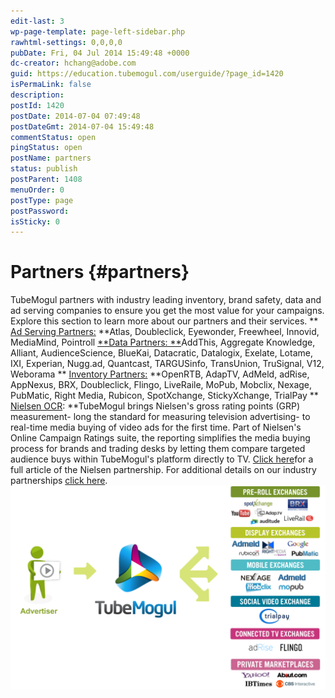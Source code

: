 ```yaml
---
edit-last: 3
wp-page-template: page-left-sidebar.php
rawhtml-settings: 0,0,0,0
pubDate: Fri, 04 Jul 2014 15:49:48 +0000
dc-creator: hchang@adobe.com
guid: https://education.tubemogul.com/userguide/?page_id=1420
isPermaLink: false
description: 
postId: 1420
postDate: 2014-07-04 07:49:48
postDateGmt: 2014-07-04 15:49:48
commentStatus: open
pingStatus: open
postName: partners
status: publish
postParent: 1408
menuOrder: 0
postType: page
postPassword: 
isSticky: 0
---
```


# Partners {#partners}

TubeMogul partners with industry leading inventory, brand safety, data and ad serving companies to ensure you get the most value for your campaigns. Explore this section to learn more about our partners and their services.
** [Ad Serving Partners:](https://www.tubemogul.com/company/partners/ad-serving-and-rich-media/)  **Atlas, Doubleclick, Eyewonder, Freewheel, Innovid, MediaMind, Pointroll
[**Data Partners: **](https://www.tubemogul.com/company/partners/data-management/)AddThis, Aggregate Knowledge, Alliant, AudienceScience, BlueKai, Datacratic, Datalogix, Exelate, Lotame, IXI, Experian, Nugg.ad, Quantcast, TARGUSinfo, TransUnion, TruSignal, V12, Weborama
** [Inventory Partners:](https://www.tubemogul.com/company/partners/inventory-suppliers/) **OpenRTB, AdapTV, AdMeld, adRise, AppNexus, BRX, Doubleclick, Flingo, LiveRaile, MoPub, Mobclix, Nexage, PubMatic, Right Media, Rubicon, SpotXchange, StickyXchange, TrialPay
** [Nielsen OCR](https://www.tubemogul.com/company/partners/measurement/): **TubeMogul brings Nielsen's gross rating points (GRP) measurement- long the standard for measuring television advertising- to real-time media buying of video ads for the first time. Part of Nielsen's Online Campaign Ratings suite, the reporting simplifies the media buying process for brands and trading desks by letting them compare targeted audience buys within TubeMogul's platform directly to TV.  [Click here](https://www.tubemogul.com/company/blog/2012/03/nielsen-grps-come-to-real-time-video-ad-buying-for-first-time/)for a full article of the Nielsen partnership.
For additional details on our industry partnerships [click here](https://www.tubemogul.com/company/partners/).
[ ![partners](assets/partners-1024x662.png)](assets/partners.png) 